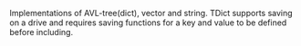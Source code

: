 Implementations of AVL-tree(dict), vector and string. TDict supports saving on a drive and requires saving functions for a key and value to be defined before including.
